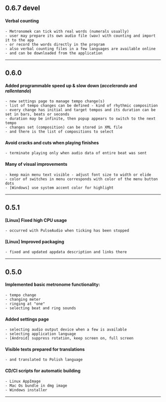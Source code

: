 ## 0.6.7 devel
  #### Verbal counting
    - Metronomek can tick with real words (numerals usually)
    - user may prepare its own audio file (wav) with counting and import it to the app
    - or record the words directly in the program
    - also verbal counting files in a few languages are available online
    - and can be downloaded from the application

------------------------------------------------------------

## 0.6.0

  #### Added programmable speed up & slow down (_accelerando_ and _rallentando_)
    - new settings page to manage tempo change(s)
    - list of tempo changes can be defined - kind of rhythmic composition
    - every change has initial and target tempos and its duration can be set in bars, beats or seconds
    - duration may be infinite, then popup appears to switch to the next tempo
    - changes set (composition) can be stored in XML file
    - and there is the list of compositions to select

  #### Avoid cracks and cuts when playing finishes
    - terminate playing only when audio data of entire beat was sent

  #### Many of visual improvements
    - keep main menu text visible - adjust font size to width or elide
    - color of switches in menu corresponds with color of the menu button dots
    - [Windows] use system accent color for highlight

------------------------------------------------------------

## 0.5.1

  #### [Linux] Fixed high CPU usage
    - occurred with PulseAudio when ticking has been stopped

  #### [Linux] Improved packaging
    - fixed and updated appdata description and links there

------------------------------------------------------------

## 0.5.0

  #### Implemented basic metronome functionality:
    - tempo change
    - changing meter
    - ringing at "one"
    - selecting beat and ring sounds

  #### Added settings page
    - selecting audio output device when a few is available
    - selecting application language
    - [Android] suppress rotation, keep screen on, full screen

  #### Visible texts prepared for translations
    - and translated to Polish language

  #### CD/CI scripts for automatic building
    - Linux AppImage
    - Mac Os bundle in dmg image
    - Windows installer
------------------------------------------------------------
